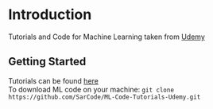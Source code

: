# Introduction

Tutorials and Code for Machine Learning taken from [Udemy]([https://www.udemy.com/join/login-popup/?next=/machinelearning/learn/#content](https://www.udemy.com/join/login-popup/?next=/machinelearning/learn/#content))

## Getting Started

Tutorials can be found [here]()
<br>
To download ML code on your machine:
`git clone https://github.com/SarCode/ML-Code-Tutorials-Udemy.git`
